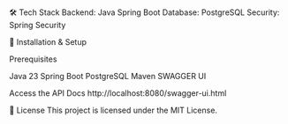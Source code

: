 🛠 Tech Stack
Backend: Java Spring Boot
Database: PostgreSQL
Security: Spring Security

🚀 Installation & Setup

Prerequisites

Java 23
Spring Boot
PostgreSQL
Maven
SWAGGER UI

Access the API Docs
http://localhost:8080/swagger-ui.html

📜 License
This project is licensed under the MIT License.
